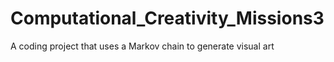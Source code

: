 # Computational_Creativity_Missions3
A coding project that uses a Markov chain to generate visual art

